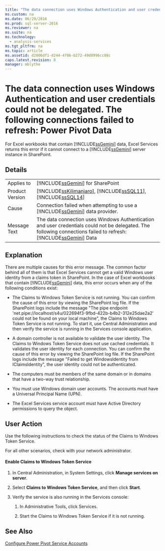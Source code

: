 ```yaml
---
title: "The data connection uses Windows Authentication and user credentials could not be delegated. The following connections failed to refresh: Power Pivot Data"
ms.custom: na
ms.date: 06/29/2016
ms.prod: sql-server-2016
ms.reviewer: na
ms.suite: na
ms.technology: 
  - analysis-services
ms.tgt_pltfrm: na
ms.topic: article
ms.assetid: d2006df1-d244-4786-b272-49d8996cc88c
caps.latest.revision: 8
manager: mblythe
---
```

# The data connection uses Windows Authentication and user credentials could not be delegated. The following connections failed to refresh: Power Pivot Data
For Excel workbooks that contain [!INCLUDE[ssGemini](../../Topics/TopicNameContainA/includes/ssGemini_md.md)] data, Excel Services returns this error if it cannot connect to a [!INCLUDE[ssGemini](../../Topics/TopicNameContainA/includes/ssGemini_md.md)] server instance in SharePoint.  
  
## Details  
  
|||  
|-|-|  
|Applies to|[!INCLUDE[ssGemini](../../Topics/TopicNameContainA/includes/ssGemini_md.md)] for SharePoint|  
|Product Version|[!INCLUDE[ssKilimanjaro](../../Topics/TopicNameContainA/includes/ssKilimanjaro_md.md)], [!INCLUDE[ssSQL11](../../Topics/TopicNameContainA/includes/ssSQL11_md.md)], [!INCLUDE[ssSQL14](../../Topics/TopicNameContainA/includes/ssSQL14_md.md)]|  
|Cause|Connection failed when attempting to use a [!INCLUDE[ssGemini](../../Topics/TopicNameContainA/includes/ssGemini_md.md)] data provider.|  
|Message Text|The data connection uses Windows Authentication and user credentials could not be delegated. The following connections failed to refresh: [!INCLUDE[ssGemini](../../Topics/TopicNameContainA/includes/ssGemini_md.md)] Data|  
  
## Explanation  
 There are multiple causes for this error message. The common factor behind all of them is that Excel Services cannot get a valid Windows user identity from a claims token in SharePoint. In the case of Excel workbooks that contain [!INCLUDE[ssGemini](../../Topics/TopicNameContainA/includes/ssGemini_md.md)] data, this error occurs when any of the following conditions exist:  
  
-   The Claims to Windows Token Service is not running. You can confirm the cause of this error by viewing the SharePoint log file. If the SharePoint logs include the message "The pipe endpoint 'net.pipe://localhost/s4u/022694f3-9fbd-422b-b4b2-312e25dae2a2' could not be found on your local machine", the Claims to Windows Token Service is not running. To start it, use Central Administration and then verify the service is running in the Services console application.  
  
-   A domain controller is not available to validate the user identity. The Claims to Windows Token Service does not use cached credentials. It validates the user identity for each connection. You can confirm the cause of this error by viewing the SharePoint log file. If the SharePoint logs include the message "Failed to get WindowsIdentity from IClaimsIdentity", the user identity could not be authenticated.  
  
-   The computers must be members of the same domain or in domains that have a two-way trust relationship.  
  
-   You must use Windows domain user accounts. The accounts must have a Universal Principal Name (UPN).  
  
-   The Excel Services service account must have Active Directory permissions to query the object.  
  
## User Action  
 Use the following instructions to check the status of the Claims to Windows Token Service.  
  
 For all other scenarios, check with your network administrator.  
  
#### Enable Claims to Windows Token Service  
  
1.  In Central Administration, in System Settings, click **Manage services on server**.  
  
2.  Select **Claims to Windows Token Service**, and then click **Start**.  
  
3.  Verify the service is also running in the Services console:  
  
    1.  In Administrative Tools, click Services.  
  
    2.  Start the Claims to Windows Token Service if it is not running.  
  
## See Also  
 [Configure Power Pivot Service Accounts](../../Topics/TopicNameNotContainA/Configure-Power-Pivot-Service-Accounts.md)
